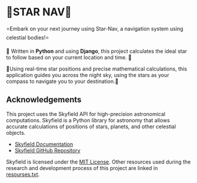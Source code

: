 <h1>🚀STAR NAV🚀</h1>
<p>
  ⭐Embark on your next journey using Star-Nav, a navigation system using celestial bodies!⭐
  
🔧 Written in <strong>Python</strong> and using <strong>Django</strong>, this project calculates the ideal star to follow based on your current location and time. 🔧
  
  🧭Using real-time star positions and precise mathematical calculations, this application guides you across the night sky, using the stars as your compass to navigate you to your destination.🧭
</p>

<h2>Acknowledgements</h2>
<p>
  This project uses the Skyfield API for high-precision astronomical computations. Skyfield is a Python library for astronomy that allows accurate calculations of positions of stars, planets, and other celestial objects.
  <ul>
    <li> <a href="https://rhodesmill.org/skyfield/">Skyfield Documentation</a></li>
    <li> <a href="https://github.com/skyfielders/python-skyfield">Skyfield GitHub Repository<a/></li>
  </ul>
  Skyfield is licensed under the <a href="http://opensource.org/license/MIT">MIT License</a>.  
  Other resources used during the research and development process of this project are linked in <a href="https://github.com/suhasunni/star_nav/blob/main/resources.txt">resourses.txt</a>.
</p>
